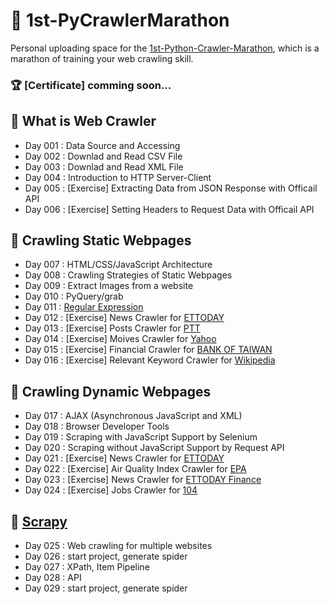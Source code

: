 # :runner: 1st-PyCrawlerMarathon

Personal uploading space for the [1st-Python-Crawler-Marathon](https://pycrawler.cupoy.com/), which is a marathon of training your web crawling skill.

### :trophy: [Certificate] comming soon...

## :triangular_flag_on_post: What is Web Crawler
- Day 001 : Data Source and Accessing
- Day 002 : Downlad and Read CSV File
- Day 003 : Downlad and Read XML File
- Day 004 : Introduction to HTTP Server-Client
- Day 005 : \[Exercise\] Extracting Data from JSON Response with Officail API
- Day 006 : \[Exercise\] Setting Headers to Request Data with Officail API

## :triangular_flag_on_post: Crawling Static Webpages
- Day 007 : HTML/CSS/JavaScript Architecture
- Day 008 : Crawling Strategies of Static Webpages
- Day 009 : Extract Images from a website
- Day 010 : PyQuery/grab
- Day 011 : [Regular Expression](https://en.wikipedia.org/wiki/Regular_expression)
- Day 012 : \[Exercise\] News Crawler for [ETTODAY](https://www.ettoday.net/news/news-list.htm)
- Day 013 : \[Exercise\] Posts Crawler for [PTT](https://www.ptt.cc/bbs/Gossiping/index.html)
- Day 014 : \[Exercise\] Moives Crawler for [Yahoo](https://movies.yahoo.com.tw)
- Day 015 : \[Exercise\] Financial Crawler for [BANK OF TAIWAN](https://rate.bot.com.tw/xrt?Lang=zh-TW)
- Day 016 : \[Exercise\] Relevant Keyword Crawler for [Wikipedia](https://zh.wikipedia.org)

## :triangular_flag_on_post: Crawling Dynamic Webpages
- Day 017 : AJAX (Asynchronous JavaScript and XML)
- Day 018 : Browser Developer Tools
- Day 019 : Scraping with JavaScript Support by Selenium
- Day 020 : Scraping without JavaScript Support by Request API
- Day 021 : \[Exercise\] News Crawler for [ETTODAY](https://www.ettoday.net/news/news-list.htm)
- Day 022 : \[Exercise\] Air Quality Index Crawler for [EPA](http://taqm.epa.gov.tw/taqm/tw/MonthlyAverage.aspx)
- Day 023 : \[Exercise\] News Crawler for [ETTODAY Finance](https://www.ettoday.net/news/focus/%E8%B2%A1%E7%B6%93/)
- Day 024 : \[Exercise\] Jobs Crawler for [104](https://www.104.com.tw/cust/list/index/)

## :triangular_flag_on_post: [Scrapy](https://en.wikipedia.org/wiki/Scrapy)
- Day 025 : Web crawling for multiple websites
- Day 026 : start project, generate spider
- Day 027 : XPath, Item Pipeline
- Day 028 : API
- Day 029 : start project, generate spider
